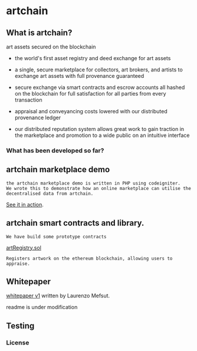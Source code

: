 # artchain

## What is artchain?

art assets secured on the blockchain

* the world's first asset registry and deed exchange for art assets
* a single, secure marketplace for collectors, art brokers, and artists to exchange art assets with full provenance guaranteed

* secure exchange via smart contracts and escrow accounts all hashed on the blockchain for full satisfaction for all parties from every transaction

* appraisal and conveyancing costs lowered with our distributed provenance ledger
* our distributed reputation system allows great work to gain traction in the marketplace and promotion to a wide public on an intuitive interface

### What has been developed so far?

## artchain marketplace demo
```
the artchain marketplace demo is written in PHP using codeigniter.
We wrote this to demonstrate how an online marketplace can utilise the decentralised data from artchain.
```
[See it in action](http://artchainmarketdemo.artchain.org).

## artchain smart contracts and library.
```
We have build some prototype contracts
```

[artRegistry.sol](https://github.com/artchain/artchain/blob/master/contract/artchain/artRegistry.sol)

    Registers artwork on the ethereum blockchain, allowing users to appraise.
    
## Whitepaper

[whitepaper v1](https://github.com/artchain/artchain/blob/master/whitepaper/artchain%20%E2%80%92%20art%20unchain%E2%80%99d.pdf) written by Laurenzo Mefsut.


readme is under modification
## Testing
### License

